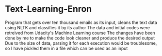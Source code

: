 # Text-Learning-Enron
Program that gets over ten thousand emails as its input, cleans the text data using NLTK and classifies it by its author
The data and initial codes were retreived from Udacity's Machine Learning course
The changes have been done by me to make the code look cleaner and produce the desired output
Due to the size of data, parsing it for each execution would be troublesome, so I have pickled them in a file which can be used as an input
